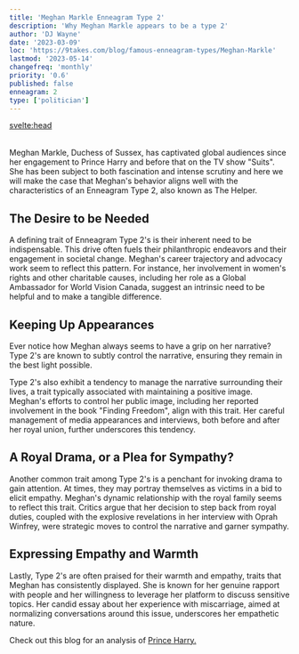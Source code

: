 ```yaml
---
title: 'Meghan Markle Enneagram Type 2'
description: 'Why Meghan Markle appears to be a type 2'
author: 'DJ Wayne'
date: '2023-03-09'
loc: 'https://9takes.com/blog/famous-enneagram-types/Meghan-Markle'
lastmod: '2023-05-14'
changefreq: 'monthly'
priority: '0.6'
published: false
enneagram: 2
type: ['politician']
---
```


<svelte:head>

  <meta property="og:image" content="https://9takes.com/types/2s/Meghan-Markle.webp" />
  <link rel="canonical" href="https://9takes.com/blog/famous-enneagram-types/Meghan-Markle">
</svelte:head>
<script>
	import  PopCard  from "../../lib/components/atoms/PopCard.svelte";
</script>
<div
	style="display: flex;
    justify-content: center;
    margin: 1rem 0;
	"
>
	<PopCard
		image={`/types/2s/${'Meghan-Markle'}.webp`}
		showIcon={false}
		text="Meghan Markle"
		subtext=""
	/>
</div>

Meghan Markle, Duchess of Sussex, has captivated global audiences since her engagement to Prince Harry and before that on the TV show "Suits". She has been subject to both fascination and intense scrutiny and here we will make the case that Meghan's behavior aligns well with the characteristics of an Enneagram Type 2, also known as The Helper.

## The Desire to be Needed
A defining trait of Enneagram Type 2's is their inherent need to be indispensable. This drive often fuels their philanthropic endeavors and their engagement in societal change. Meghan's career trajectory and advocacy work seem to reflect this pattern. For instance, her involvement in women's rights and other charitable causes, including her role as a Global Ambassador for World Vision Canada, suggest an intrinsic need to be helpful and to make a tangible difference.

## Keeping Up Appearances
Ever notice how Meghan always seems to have a grip on her narrative? Type 2's are known to subtly control the narrative, ensuring they remain in the best light possible.

Type 2's also exhibit a tendency to manage the narrative surrounding their lives, a trait typically associated with maintaining a positive image. Meghan's efforts to control her public image, including her reported involvement in the book "Finding Freedom", align with this trait. Her careful management of media appearances and interviews, both before and after her royal union, further underscores this tendency.



## A Royal Drama, or a Plea for Sympathy?
Another common trait among Type 2's is a penchant for invoking drama to gain attention. At times, they may portray themselves as victims in a bid to elicit empathy. Meghan's dynamic relationship with the royal family seems to reflect this trait. Critics argue that her decision to step back from royal duties, coupled with the explosive revelations in her interview with Oprah Winfrey, were strategic moves to control the narrative and garner sympathy.

## Expressing Empathy and Warmth
Lastly, Type 2's are often praised for their warmth and empathy, traits that Meghan has consistently displayed. She is known for her genuine rapport with people and her willingness to leverage her platform to discuss sensitive topics. Her candid essay about her experience with miscarriage, aimed at normalizing conversations around this issue, underscores her empathetic nature.


Check out this blog for an analysis of <a href="/blog/famous-enneagram-types/Prince-Harry">Prince Harry.</a>





<div>
<script type="application/ld+json">{
  "@context": "https://schema.org",
  "@type": "Article",
  "mainEntityOfPage": {
    "@type": "WebPage",
    "@id": "https://9takes.com/blog/famous-enneagram-types/Nancy-Pelosi"
  },
  "headline": "Nancy Pelosi: An Enneagram Type 3 Achiever",
  "image": {
    "@type": "ImageObject",
    "url": "https://9takes.com/types/3s/Nancy-Pelosi.webp",
    "height": 800,
    "width": 1200
  },
  "datePublished": "2023-03-10",
  "dateModified": "2023-03-10",
  "author": {
    "@type": "Person",
    "name": "DJ Wayne"
  },
  "publisher": {
    "@type": "Organization",
    "name": "9takes",
    "logo": {
      "@type": "ImageObject",
      "url": "https://9takes.com/enneagram.svg",
      "width": 600,
      "height": 60
    }
  },
  "mentions": {
    "type": "Person",
    "name": "Nancy Pelosi",
    "sameAs": [
      "https://en.wikipedia.org/wiki/Nancy_Pelosi",
      "https://pelosi.house.gov/",
      "https://twitter.com/SpeakerPelosi"
    ]
  },
  "description": "Explore Nancy Pelosi's character traits and political career through the lens of the Enneagram Type 3, as we delve into her accomplishments, work ethic, image consciousness, and political flexibility, shedding light on the qualities that have made her a groundbreaking political figure.",
  "articleBody": "Nancy Pelosi, an influential and pioneering political figure, has made a significant impact on the American political landscape as the first female Speaker of the House of Representatives. Pelosi's political career, combined with her commitment to her family, demonstrates a remarkable capacity to balance various aspects of her life. In this analysis, we will explore the potential correlation between Pelosi's personality traits and the Enneagram Type 3 – the Achiever – by examining her accomplishments, work ethic, image consciousness and political flexibility."
}
</script>
</div>
